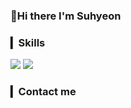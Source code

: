 
### 👋Hi there I'm Suhyeon

### ▎Skills
<span><img src="http://img.shields.io/badge/-Python-blue?style=flat&logo=python&logoColor=ffffff"></span>
<span><img src="http://img.shields.io/badge/-Java-orange?style=flat&logo=java&logoColor=black"></span>
 
### ▎Contact me

<!--
**yousuhyeon/yousuhyeon** is a ✨ _special_ ✨ repository because its `README.md` (this file) appears on your GitHub profile.

Here are some ideas to get you started:

- 🔭 I’m currently working on ...
- 🌱 I’m currently learning ...
- 👯 I’m looking to collaborate on ...
- 🤔 I’m looking for help with ...
- 💬 Ask me about ...
- 📫 How to reach me: ...
- 😄 Pronouns: ...
- ⚡ Fun fact: ...
-->
